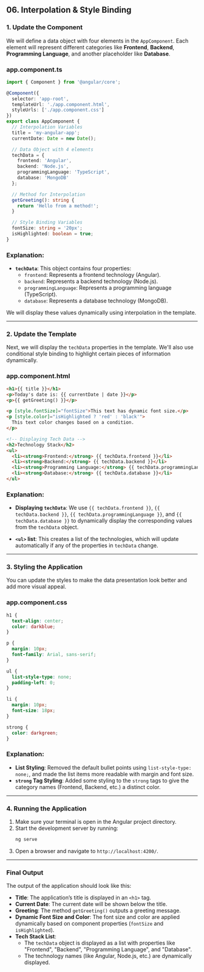 ## 06. Interpolation & Style Binding

### **1. Update the Component**

We will define a data object with four elements in the `AppComponent`. Each element will represent different categories like **Frontend**, **Backend**, **Programming Language**, and another placeholder like **Database**.

### **app.component.ts**

```typescript
import { Component } from '@angular/core';

@Component({
  selector: 'app-root',
  templateUrl: './app.component.html',
  styleUrls: ['./app.component.css']
})
export class AppComponent {
  // Interpolation Variables
  title = 'my-angular-app';
  currentDate: Date = new Date();

  // Data Object with 4 elements
  techData = {
    frontend: 'Angular',
    backend: 'Node.js',
    programmingLanguage: 'TypeScript',
    database: 'MongoDB'
  };

  // Method for Interpolation
  getGreeting(): string {
    return 'Hello from a method!';
  }

  // Style Binding Variables
  fontSize: string = '20px';
  isHighlighted: boolean = true;
}
```

### Explanation:
- **`techData`**: This object contains four properties:
  - `frontend`: Represents a frontend technology (Angular).
  - `backend`: Represents a backend technology (Node.js).
  - `programmingLanguage`: Represents a programming language (TypeScript).
  - `database`: Represents a database technology (MongoDB).
  
We will display these values dynamically using interpolation in the template.

---

### **2. Update the Template**

Next, we will display the `techData` properties in the template. We'll also use conditional style binding to highlight certain pieces of information dynamically.

### **app.component.html**

```html
<h1>{{ title }}</h1>
<p>Today's date is: {{ currentDate | date }}</p>
<p>{{ getGreeting() }}</p>

<p [style.fontSize]="fontSize">This text has dynamic font size.</p>
<p [style.color]="isHighlighted ? 'red' : 'black'">
  This text color changes based on a condition.
</p>

<!-- Displaying Tech Data -->
<h2>Technology Stack</h2>
<ul>
  <li><strong>Frontend:</strong> {{ techData.frontend }}</li>
  <li><strong>Backend:</strong> {{ techData.backend }}</li>
  <li><strong>Programming Language:</strong> {{ techData.programmingLanguage }}</li>
  <li><strong>Database:</strong> {{ techData.database }}</li>
</ul>
```

### Explanation:
- **Displaying `techData`**: We use `{{ techData.frontend }}`, `{{ techData.backend }}`, `{{ techData.programmingLanguage }}`, and `{{ techData.database }}` to dynamically display the corresponding values from the `techData` object.
  
- **`<ul>` list**: This creates a list of the technologies, which will update automatically if any of the properties in `techData` change.

---

### **3. Styling the Application**

You can update the styles to make the data presentation look better and add more visual appeal.

### **app.component.css**

```css
h1 {
  text-align: center;
  color: darkblue;
}

p {
  margin: 10px;
  font-family: Arial, sans-serif;
}

ul {
  list-style-type: none;
  padding-left: 0;
}

li {
  margin: 10px;
  font-size: 18px;
}

strong {
  color: darkgreen;
}
```

### Explanation:
- **List Styling**: Removed the default bullet points using `list-style-type: none;`, and made the list items more readable with margin and font size.
- **`strong` Tag Styling**: Added some styling to the `strong` tags to give the category names (Frontend, Backend, etc.) a distinct color.

---

### **4. Running the Application**

1. Make sure your terminal is open in the Angular project directory.
2. Start the development server by running:
   ```bash
   ng serve
   ```
3. Open a browser and navigate to `http://localhost:4200/`.

---

### **Final Output**

The output of the application should look like this:

- **Title**: The application’s title is displayed in an `<h1>` tag.
- **Current Date**: The current date will be shown below the title.
- **Greeting**: The method `getGreeting()` outputs a greeting message.
- **Dynamic Font Size and Color**: The font size and color are applied dynamically based on component properties (`fontSize` and `isHighlighted`).
- **Tech Stack List**:
  - The `techData` object is displayed as a list with properties like "Frontend", "Backend", "Programming Language", and "Database".
  - The technology names (like Angular, Node.js, etc.) are dynamically displayed.
